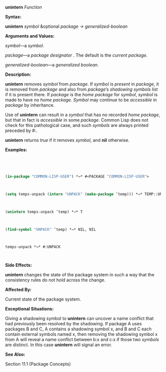 **unintern** *Function* 



**Syntax:** 



**unintern** *symbol* &amp;optional *package → generalized-boolean* 



**Arguments and Values:** 



*symbol*—a *symbol*. 



*package*—a *package designator* . The default is the *current package*. 



*generalized-boolean*—a *generalized boolean*. 



**Description:** 



**unintern** removes *symbol* from *package*. If *symbol* is *present* in *package*, it is removed from *package* and also from *package*’s *shadowing symbols list* if it is present there. If *package* is the *home package* for *symbol*, *symbol* is made to have no *home package*. *Symbol* may continue to be *accessible* in *package* by inheritance. 



Use of **unintern** can result in a *symbol* that has no recorded *home package*, but that in fact is *accessible* in some *package*. Common Lisp does not check for this pathological case, and such *symbols* are always printed preceded by #:. 



**unintern** returns *true* if it removes *symbol*, and **nil** otherwise. 



**Examples:**
```lisp
 



(in-package "COMMON-LISP-USER") *→* #<PACKAGE "COMMON-LISP-USER"> 



(setq temps-unpack (intern "UNPACK" (make-package ’temp))) *→* TEMP::UNPACK 



(unintern temps-unpack ’temp) *→* T 



(find-symbol "UNPACK" ’temp) *→* NIL, NIL 



temps-unpack *→* #:UNPACK 




```
**Side Effects:** 



**unintern** changes the state of the package system in such a way that the consistency rules do not hold across the change. 



**Affected By:** 



Current state of the package system. 







 



 



**Exceptional Situations:** 



Giving a shadowing symbol to **unintern** can uncover a name conflict that had previously been resolved by the shadowing. If package A uses packages B and C, A contains a shadowing symbol x, and B and C each contain external symbols named x, then removing the shadowing symbol x from A will reveal a name conflict between b:x and c:x if those two *symbols* are distinct. In this case **unintern** will signal an error. 



**See Also:** 



Section 11.1 (Package Concepts) 



